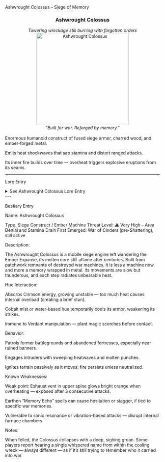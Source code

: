 Ashwrought Colossus – Siege of Memory

<div align="center">
  <h3>Ashwrought Colossus</h3>
  <i>Towering wreckage still burning with forgotten orders</i></br>
  <img src="../../assets/monsters/ashwrought-colossus.png" alt="Ashwrought Colossus" width="300">
  </br><i>"Built for war. Reforged by memory."</i></br></br>
</div>Enormous humanoid construct of fused siege armor, charred wood, and ember-forged metal.

Emits heat shockwaves that sap stamina and distort ranged attacks.

Its inner fire builds over time — overheat triggers explosive eruptions from its seams.



---

Lore Entry

<details><summary>See Ashwrought Colossus Lore Entry</summary>Lore Entry: Etching on the underside of a rusted siege plate, found in the Pitfall Ridges

> “They told it the war was over. But no one ever said it loud enough.”



> "The Colossi were built for the War of Cinders — towering siege beasts, each housing dozens of embersmiths and war-priests inside. When the Prism broke, many fell silent. But a few kept walking. Not because they were commanded — but because they remembered being told never to stop."



> "This one — the Ashwrought — no longer holds a crew. It moves on scorched instinct alone. What thoughts it has are ember-born echoes trapped in its plates. It bellows old commands into the ashwind, its voice the groan of ancient gears."



> "I watched it pass once. It left prints glowing with coal for days after. No destination. Just motion. As if it’s still trying to breach a wall that no longer stands."



> — Witness account, scrawled into scorched bark and tucked inside a broken helm



</details>
---

Bestiary Entry

Name:	Ashwrought Colossus

Type:	Siege Construct / Ember Machine
Threat Level:	⚠️ Very High – Area Denial and Stamina Drain
First Emerged:	War of Cinders (pre-Shattering), still active


Description:

The Ashwrought Colossus is a mobile siege engine left wandering the Ember Expanse, its molten core still aflame after centuries. Built from patchwork remnants of destroyed war machines, it is less a machine now and more a memory wrapped in metal. Its movements are slow but thunderous, and each step radiates unbearable heat.

Hue Interaction:

Absorbs Crimson energy, growing unstable — too much heat causes internal overload (creating a brief stun).

Cobalt mist or water-based hue temporarily cools its armor, weakening its strikes.

Immune to Verdant manipulation — plant magic scorches before contact.


Behavior:

Patrols former battlegrounds and abandoned fortresses, especially near ruined banners.

Engages intruders with sweeping heatwaves and molten punches.

Ignites terrain passively as it moves; fire persists unless neutralized.


Known Weaknesses:

Weak point: Exhaust vent in upper spine glows bright orange when overheating — exposed after 3 consecutive attacks.

Earthen “Memory Echo” spells can cause hesitation or stagger, if tied to specific war memories.

Vulnerable to sonic resonance or vibration-based attacks — disrupt internal furnace chambers.


Notes:

When felled, the Colossus collapses with a deep, sighing groan. Some players report hearing a single whispered name from within the cooling wreck — always different — as if it’s still trying to remember who it carried into war.



